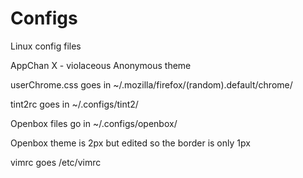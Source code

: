 Configs
=======

Linux config files

AppChan X - violaceous Anonymous theme

userChrome.css goes in ~/.mozilla/firefox/(random).default/chrome/

tint2rc goes in ~/.configs/tint2/

Openbox files go in ~/.configs/openbox/

Openbox theme is 2px but edited so the border is only 1px

vimrc goes /etc/vimrc
